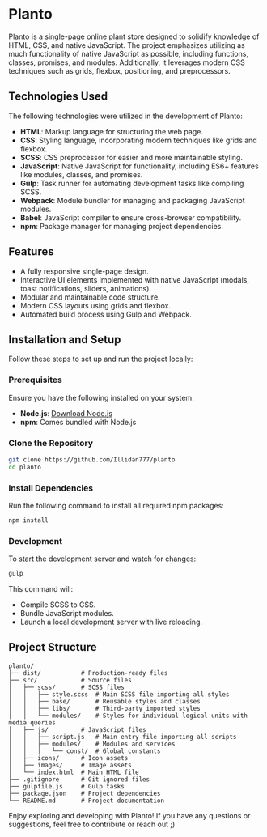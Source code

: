 # Planto

Planto is a single-page online plant store designed to solidify knowledge of HTML, CSS, and native JavaScript. The project emphasizes utilizing as much functionality of native JavaScript as possible, including functions, classes, promises, and modules. Additionally, it leverages modern CSS techniques such as grids, flexbox, positioning, and preprocessors.

## Technologies Used

The following technologies were utilized in the development of Planto:

- **HTML**: Markup language for structuring the web page.
- **CSS**: Styling language, incorporating modern techniques like grids and flexbox.
- **SCSS**: CSS preprocessor for easier and more maintainable styling.
- **JavaScript**: Native JavaScript for functionality, including ES6+ features like modules, classes, and promises.
- **Gulp**: Task runner for automating development tasks like compiling SCSS.
- **Webpack**: Module bundler for managing and packaging JavaScript modules.
- **Babel**: JavaScript compiler to ensure cross-browser compatibility.
- **npm**: Package manager for managing project dependencies.

## Features

- A fully responsive single-page design.
- Interactive UI elements implemented with native JavaScript (modals, toast notifications, sliders, animations).
- Modular and maintainable code structure.
- Modern CSS layouts using grids and flexbox.
- Automated build process using Gulp and Webpack.

## Installation and Setup

Follow these steps to set up and run the project locally:

### Prerequisites

Ensure you have the following installed on your system:

- **Node.js**: [Download Node.js](https://nodejs.org/)
- **npm**: Comes bundled with Node.js

### Clone the Repository

```bash
git clone https://github.com/Illidan777/planto
cd planto
```

### Install Dependencies

Run the following command to install all required npm packages:

```bash
npm install
```

### Development

To start the development server and watch for changes:

```bash
gulp
```

This command will:
- Compile SCSS to CSS.
- Bundle JavaScript modules.
- Launch a local development server with live reloading.


## Project Structure

```
planto/
├── dist/           # Production-ready files
├── src/            # Source files
│   ├── scss/       # SCSS files
│   │   ├── style.scss  # Main SCSS file importing all styles
│   │   ├── base/       # Reusable styles and classes
│   │   ├── libs/       # Third-party imported styles
│   │   └── modules/    # Styles for individual logical units with media queries
│   ├── js/         # JavaScript files
│   │   ├── script.js   # Main entry file importing all scripts
│   │   ├── modules/    # Modules and services
│   │   │   └── const/  # Global constants
│   ├── icons/      # Icon assets
│   ├── images/     # Image assets
│   └── index.html  # Main HTML file
├── .gitignore      # Git ignored files
├── gulpfile.js     # Gulp tasks
├── package.json    # Project dependencies
└── README.md       # Project documentation
```


Enjoy exploring and developing with Planto! If you have any questions or suggestions, feel free to contribute or reach out ;)

